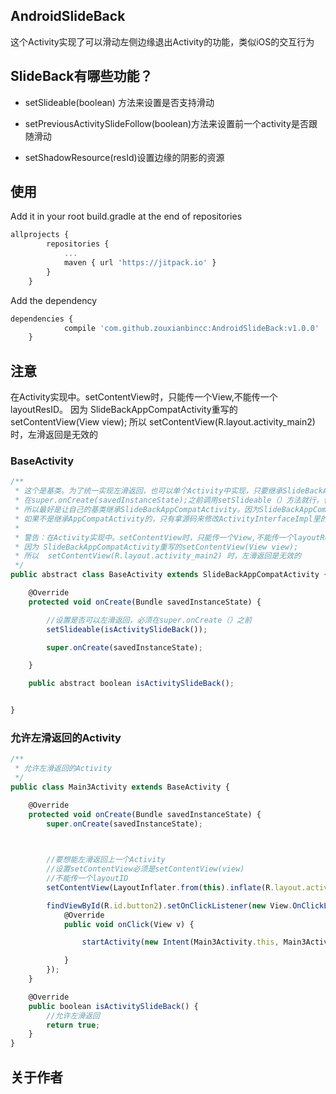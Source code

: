 
## AndroidSlideBack
这个Activity实现了可以滑动左侧边缘退出Activity的功能，类似iOS的交互行为



## SlideBack有哪些功能？

* setSlideable(boolean) 方法来设置是否支持滑动
    
* setPreviousActivitySlideFollow(boolean)方法来设置前一个activity是否跟随滑动
* setShadowResource(resId)设置边缘的阴影的资源


## 使用
Add it in your root build.gradle at the end of repositories
```javascript
allprojects {
    	repositories {
			...
			maven { url 'https://jitpack.io' }
		}
	}
```
Add the dependency
```javascript
dependencies {
	        compile 'com.github.zouxianbincc:AndroidSlideBack:v1.0.0'
	}
```
## 注意
在Activity实现中。setContentView时，只能传一个View,不能传一个layoutResID。
因为 SlideBackAppCompatActivity重写的setContentView(View view);
所以  setContentView(R.layout.activity_main2) 时，左滑返回是无效的
### BaseActivity
```javascript
/**
 * 这个是基类。为了统一实现左滑返回，也可以单个Activity中实现，只要继承SlideBackAppCompatActivity,
 * 在super.onCreate(savedInstanceState);之前调用setSlideable（）方法就行，但是每个项目中都有自己的基类，
 * 所以最好是让自己的基类继承SlideBackAppCompatActivity。因为SlideBackAppCompatActivity本身是继承AppCompatActivity的。
 * 如果不是继承AppCompatActivity的，只有拿源码来修改ActivityInterfaceImpl里的继承实现
 *
 * 警告：在Activity实现中。setContentView时，只能传一个View,不能传一个layoutResID。
 * 因为 SlideBackAppCompatActivity重写的setContentView(View view);
 * 所以  setContentView(R.layout.activity_main2) 时，左滑返回是无效的
 */
public abstract class BaseActivity extends SlideBackAppCompatActivity {

    @Override
    protected void onCreate(Bundle savedInstanceState) {

        //设置是否可以左滑返回，必须在super.onCreate（）之前
        setSlideable(isActivitySlideBack());

        super.onCreate(savedInstanceState);

    }

    public abstract boolean isActivitySlideBack();


}
```
### 允许左滑返回的Activity

```javascript
/**
 * 允许左滑返回的Activity
 */
public class Main3Activity extends BaseActivity {

    @Override
    protected void onCreate(Bundle savedInstanceState) {
        super.onCreate(savedInstanceState);

        

        //要想能左滑返回上一个Activity
        //设置setContentView必须是setContentView(view)
        //不能传一个layoutID
        setContentView(LayoutInflater.from(this).inflate(R.layout.activity_main3,null,false));

        findViewById(R.id.button2).setOnClickListener(new View.OnClickListener() {
            @Override
            public void onClick(View v) {

                startActivity(new Intent(Main3Activity.this, Main3Activity.class));

            }
        });
    }

    @Override
    public boolean isActivitySlideBack() {
        //允许左滑返回
        return true;
    }
}
```

## 关于作者


